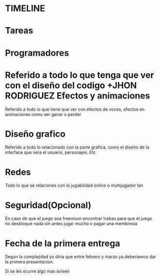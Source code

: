 # TIMELINE

Tareas
=======


Programadores
=============
Referido a todo lo que tenga que ver con el diseño del codigo
+JHON RODRIGUEZ
Efectos y animaciones
=====================
Referido a todo lo que tiene que ver con efectos de voces, efectos en animaciones como ser ganar o perder

Diseño grafico
==============
Referido a todo lo relacionado con la parte grafica, como el diseño de la interface que vera el usuario, personajes. Etc


Redes 
=====
Todo lo que se relaciones con la jugabilidad online o multijugador lan

Seguridad(Opcional)
===================
En caso de que el juego sea freemium encontrar trabas para que el juego no desbloque nada sin antes jugar mucho o pagar una membresia

Fecha de la primera entrega 
===========================
Segun la complejidad yo diria que entre febrero y marzo ya deberiamos dar la primera presentacion. 



Si se les ocurre algo mas avisen
